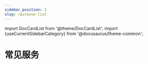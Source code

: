 ```yaml
---
sidebar_position: 2
slug: /purpose-list
---
```


import DocCardList from '@theme/DocCardList';
import {useCurrentSidebarCategory} from '@docusaurus/theme-common';

# 常见服务

<DocCardList items={useCurrentSidebarCategory().items}/>

